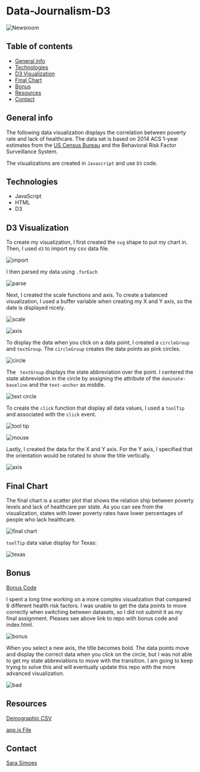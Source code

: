 # Data-Journalism-D3

![Newsroom](https://media.giphy.com/media/v2xIous7mnEYg/giphy.gif)

## Table of contents
* [General info](#general-info)
* [Technologies](#technologies)
* [D3 Visualization ](#d3-visualization)
* [Final Chart](#final-chart)
* [Bonus](#bonus)
* [Resources](#resources)
* [Contact](#contact)

## General info

The following data visualization displays the correlation between poverty rate and lack of healthcare. The data set is based on 2014 ACS 1-year estimates from the [US Census Bureau](https://data.census.gov/cedsci/) and the Behavioral Risk Factor Surveillance System.

The visualizations are created in `Javascript` and use `D3` code. 

## Technologies

* JavaScript
* HTML
* D3

## D3 Visualization 

To create my visualization, I first created the `svg`  shape to put my chart in. Then, I used `d3` to import my csv data file. 

![import](Images/import.PNG)

I then parsed my data using `.forEach` 

![parse](Images/parse_data.PNG)

Next, I created the scale functions and axis. To create a balanced visualization, I used a buffer variable when creating my X and Y axis, so the date is displayed nicely. 

![scale](Images/scale_functions.PNG)

![axis](Images/create_axis.PNG)

To display the data when you click on a data point, I created a `circleGroup` and `textGroup`. The `circleGroup` creates the data points as pink circles. 

![circle ](Images/circles.PNG)

The ` textGroup` displays the state abbreviation over the point. I centered the state abbreviation in the circle by assigning the attribute of the `dominate-baseline` and the `text-anchor` as middle. 

![text circle](Images/text_circle.PNG)

To create the `click` function that display all data values, I  used a `toolTip` and associated with the `click` event. 

![tool tip](Images/tool_tip.PNG)

![mouse](Images/mouse_over.PNG)

Lastly, I created the data for the X and Y axis. For the Y axis, I specified that the orientation would be rotated to show the title vertically. 
 
![axis](Images/axis_code.PNG)

## Final Chart

The final chart is a scatter plot that shows the relation ship between poverty levels and lack of healthcare per state. As you can see from the visualization, states with lower poverty rates have lower percentages of people who lack healthcare. 

![final chart](Images/reg_chart.PNG)

`toolTip` data value display for Texas:

![texas](Images/tool_tip_texas.PNG)

## Bonus

[Bonus Code](https://github.com/Ssimoes48/Data-Journalism-D3/tree/main/bonus)

I spent a long time working on a more complex visualization that compared 6 different health risk factors. I was unable to get the data points to move correctly when switching between datasets, so I did not submit it as my final assignment. Pleases see above link to repo with bonus code and index.html. 

![bonus](Images/bonus_chart.PNG)

When you select a new axis, the title becomes bold. The data points move and display the correct data when you click on the circle, but I was not able to get my state abbreviations to move with the transition. I am going to keep trying to solve this and will eventually update this repo with the more advanced visualization. 

![bad](Images/bad_bonus.PNG)

## Resources

[Demographic CSV](https://github.com/Ssimoes48/Data-Journalism-D3/blob/main/assets/data/data.csv)

[app.js File](https://github.com/Ssimoes48/Data-Journalism-D3/blob/main/assets/js/app.js)

## Contact

[Sara Simoes](https://github.com/Ssimoes48)
